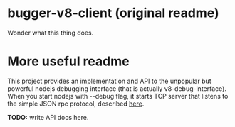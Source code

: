 # bugger-v8-client (original readme)

Wonder what this thing does.

# More useful readme

This project provides an implementation and API to the unpopular but powerful nodejs debugging interface (that is actually v8-debug-interface). When you start nodejs with --debug flag, it starts TCP server that listens to the simple JSON rpc protocol, described [here](./PROTOCOL.md).

**TODO:** write API docs here.